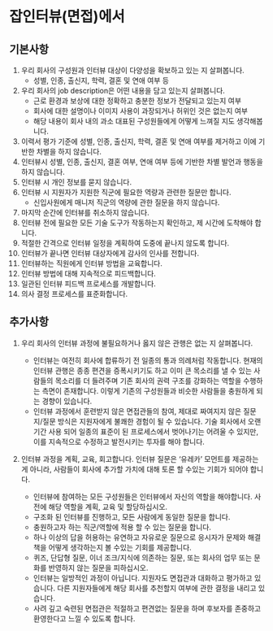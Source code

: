 # 잡인터뷰(면접)에서

## 기본사항

1. 우리 회사의 구성원과 인터뷰 대상이 다양성을 확보하고 있는 지 살펴봅니다.
    * 성별, 인종, 출신지, 학력, 결혼 및 연애 여부 등
2. 우리 회사의 job description은 어떤 내용을 담고 있는지 살펴봅니다.
    * 근로 환경과 보상에 대한 정확하고 충분한 정보가 전달되고 있는지 여부
    * 회사에 대한 설명이나 이미지 사용이 과장되거나 허위인 것은 없는지 여부
    * 해당 내용이 회사 내의 과소 대표된 구성원들에게 어떻게 느껴질 지도 생각해봅니다.
3. 이력서 평가 기준에 성별, 인종, 출신지, 학력, 결혼 및 연애 여부를 제거하고 이에 기반한 차별을 하지 않습니다.
4. 인터뷰시 성별, 인종, 출신지, 결혼 여부, 연애 여부 등에 기반한 차별 발언과 행동을 하지 않습니다.
5. 인터뷰 시 개인 정보를 묻지 않습니다.
6. 인터뷰 시 지원자가 지원한 직군에 필요한 역량과 관련한 질문만 합니다.
    * 신입사원에게 매니저 직군의 역량에 관한 질문을 하지 않습니다.
7. 마지막 순간에 인터뷰를 취소하지 않습니다.
8. 인터뷰 전에 필요한 모든 기술 도구가 작동하는지 확인하고, 제 시간에 도착해야 합니다.
9. 적절한 간격으로 인터뷰 일정을 계획하여 도중에 끝나지 않도록 합니다.
10. 인터뷰가 끝나면 인터뷰 대상자에게 감사의 인사를 전합니다.
11. 인터뷰하는 직원에게 인터뷰 방법을 교육합니다.
12. 인터뷰 방법에 대해 지속적으로 피드백합니다.
13. 일관된 인터뷰 피드백 프로세스를 개발합니다.
14. 의사 결정 프로세스를 표준화합니다.

## 추가사항

1. 우리 회사의 인터뷰 과정에 불필요하거나 옳지 않은 관행은 없는 지 살펴봅니다.
    * 인터뷰는 여전히 회사에 합류하기 전 일종의 통과 의례처럼 작동합니다. 현재의 인터뷰 관행은 종종 편견을 증폭시키기도 하고 이미 큰 목소리를 낼 수 있는 사람들의 목소리를 더 들려주며 기존 회사의 권력 구조를 강화하는 역할을 수행하는 측면이 존재합니다. 이렇게 기존의 구성원들과 비슷한 사람들을 충원하게 되는 경향이 있습니다.
    * 인터뷰 과정에서 훈련받지 않은 면접관들의 참여, 제대로 짜여지지 않은 질문지/질문 방식은 지원자에게 불쾌한 경험이 될 수 있습니다. 기술 회사에서 오랜 기간 사용 되어 일종의 표준이 된 프로세스에서 벗어나기는 어려울 수 있지만, 이를 지속적으로 수정하고 발전시키는 투자를 해야 합니다.

2. 인터뷰 과정을 계획, 교육, 회고합니다. 인터뷰 질문은 ‘유레카’ 모먼트를 제공하는 게 아니라, 사람들이 회사에 추가할 가치에 대해 토론 할 수있는 기회가 되어야 합니다.
    * 인터뷰에 참여하는 모든 구성원들은 인터뷰에서 자신의 역할을 해야합니다. 사전에 해당 역할을 계획, 교육 및 할당하십시오.
    * 구조화 된 인터뷰를 진행하고, 모든 사람에게 동일한 질문을 합니다.
    * 충원하고자 하는 직군/역할에 적용 할 수 있는 질문을 합니다.
    * 하나 이상의 답을 허용하는 유연하고 자유로운 질문으로 응시자가 문제와 해결책을 어떻게 생각하는지 볼 수있는 기회를 제공합니다.
    * 퀴즈, 단답형 질문, 이너 조크/지식에 의존하는 질문, 또는 회사의 업무 또는 문화를 반영하지 않는 질문을 피하십시오.
    * 인터뷰는 일방적인 과정이 아닙니다. 지원자도 면접관과 대화하고 평가하고 있습니다. 다른 지원자들에게 해당 회사를 추천할지 여부에 관한 결정을 내리고 있습니다.
    * 사려 깊고 숙련된 면접관은 적절하고 편견없는 질문을 하며 후보자를 존중하고 환영한다고 느낄 수 있도록 합니다.
